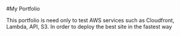 #My Portfolio

This portfolio is need only to test AWS services such as Cloudfront, Lambda, API, S3.
In order to deploy the best site in the fastest way